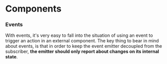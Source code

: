 # Components

### Events
With events, it's very easy to fall into the situation of using an event to trigger an action in an external component. The key thing to bear in mind about events, is that in order to keep the event emitter decoupled from the subscriber, **the emitter should only report about changes on its internal state**.

